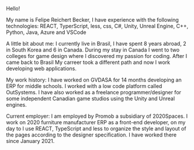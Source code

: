 Hello!

My name is Felipe Reichert Becker,  I have experience with the following technologies: REACT, TyperScript, less, css, C#, Unity, Unreal Engine, C++, Python, Java, Azure and VSCode

A little bit about me: I currently live in Brasil, I have spent 8 years abroad, 2 in South Korea and 6 in Canada. During my stay in Canada I went to two colleges for game design where I discovered my passion for coding. After I came back to Brasil My carreer took a different path and now I work developing web applications.

My work history: I have worked on GVDASA for 14 months developing an ERP for middle schools. I worked with a low code platform called OutSystems. I have also worked as a freelance programmer/designer for some independent Canadian game studios using the Unity and Unreal engines.

Current employer: I am employed by Promob a subsidiary of 2020Spaces. I work on 2020 furniture manufacturer ERP as a front-end developer, on my day to I use REACT, TypeScript and less to organize the style and layout of the pages according to the designer specification. I have worked there since January 2021.
